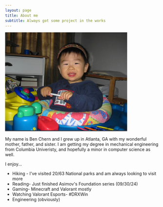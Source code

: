 ```yaml
---
layout: page
title: About me
subtitle: Always got some project in the works
---
```


<img src="/assets/img/babyphoto.jpeg" alt="Pile of Solenoids" width="400"/>

My name is Ben Chern and I grew up in Atlanta, GA with my wonderful mother, father, and sister. I am getting my degree in mechanical engineering from Columbia Univeristy, and hopefully a minor in computer science as well. 

I enjoy...
- Hiking - I've visited 20/63 National parks and am always looking to visit more
- Reading- Just finished Asimov's Foundation series (09/30/24)
- Gaming- Minecraft and Valorant mostly
- Watching Valorant Esports- #DRXWin
- Engineering (obviously)
